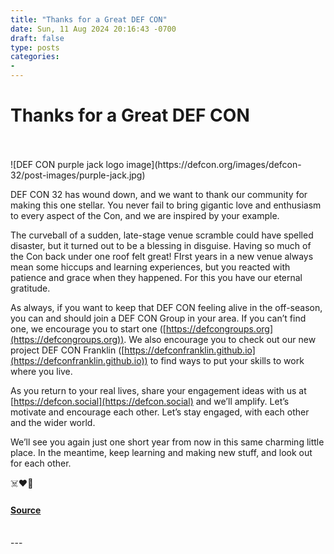 ```yaml
---
title: "Thanks for a Great DEF CON"
date: Sun, 11 Aug 2024 20:16:43 -0700
draft: false
type: posts
categories: 
- 
---
```

# Thanks for a Great DEF CON

<br/>

<br/>
![DEF CON purple jack logo image](https://defcon.org/images/defcon-32/post-images/purple-jack.jpg)  

DEF CON 32 has wound down, and we want to thank our community for making this one stellar. You never fail to bring gigantic love and enthusiasm to every aspect of the Con, and we are inspired by your example.  
  
The curveball of a sudden, late-stage venue scramble could have spelled disaster, but it turned out to be a blessing in disguise. Having so much of the Con back under one roof felt great! FIrst years in a new venue always mean some hiccups and learning experiences, but you reacted with patience and grace when they happened. For this you have our eternal gratitude.  
  
As always, if you want to keep that DEF CON feeling alive in the off-season, you can and should join a DEF CON Group in your area. If you can’t find one, we encourage you to start one ([https://defcongroups.org](https://defcongroups.org)). We also encourage you to check out our new project DEF CON Franklin ([https://defconfranklin.github.io](https://defconfranklin.github.io)) to find ways to put your skills to work where you live.  
  
As you return to your real lives, share your engagement ideas with us at [https://defcon.social](https://defcon.social) and we’ll amplify. Let’s motivate and encourage each other. Let’s stay engaged, with each other and the wider world.  
  
We’ll see you again just one short year from now in this same charming little place. In the meantime, keep learning and making new stuff, and look out for each other.  
  
☠️❤️🫵

#### [Source](https://defcon.org/html/links/dc-news.html#dc32close)

<br/>
---
